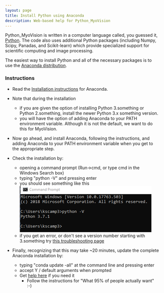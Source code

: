 ```yaml
---
layout: page
title: Install Python using Anaconda
description: Web-based help for Python_MyoVision
---
```


Python_MyoVision is written in a computer language called, you guessed it, [Python](https://www.python.org/). The code also uses additional Python packages (including Numpy, Scipy, Panadas, and Scikit-learn) which provide specialized support for scientific computing and image processing.

The easiest way to install Python and all of the necessary packages is to use the [Anaconda distribution](https://www.anaconda.com/distribution/).

### Instructions

+ Read the [Installation instructions](https://docs.anaconda.com/anaconda/install/windows/) for Anaconda.  

+ Note that during the installation
  + if you are given the option of installing Python 3.something or Python 2.something, install the newer Python 3.x something version.
  + you will have the option of adding Anaconda to your PATH environment variable. Although it is not the default, we want to do this for MyoVision.  

+ Now go ahead, and install Anaconda, following the instructions, and adding Anaconda to your PATH environment variable when you get to the appropriate step.  

+ Check the installation by:
  + opening a command prompt (Run->cmd, or type cmd in the Windows Search box)
  + typing "python -V" and pressing enter
  + you should see something like this  
![python_version_check.png](python_version_check.png)
  + if you get an error, or don't see a version number starting with 3.something try [this troubleshooting page](https://docs.anaconda.com/anaconda/user-guide/troubleshooting/)  

+ Finally, recognizing that this may take ~20 minutes, update the complete Anaconda installation by:
  + typing "conda update -all" at the command line and pressing enter
  + accept Y / default arguments when prompted
  + Get [help here](https://www.anaconda.com/keeping-anaconda-date/) if you need it
    + Follow the instructions for "What 95% of people actually want" :-)



